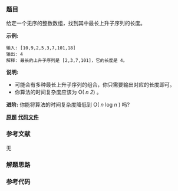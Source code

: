 ### 题目
给定一个无序的整数数组，找到其中最长上升子序列的长度。

**示例:**

    
    
    输入: [10,9,2,5,3,7,101,18]
    输出: 4 
    解释: 最长的上升子序列是 [2,3,7,101]，它的长度是 4。

**说明:**

  * 可能会有多种最长上升子序列的组合，你只需要输出对应的长度即可。
  * 你算法的时间复杂度应该为 O( _n 2_) 。

**进阶:** 你能将算法的时间复杂度降低到 O( _n_ log _n_ ) 吗?

 **[原题](https://leetcode-cn.com/problems/longest-increasing-subsequence/)**    **[代码文件]()**


### 参考文献
无

### 解题思路




### 参考代码

```go


```




